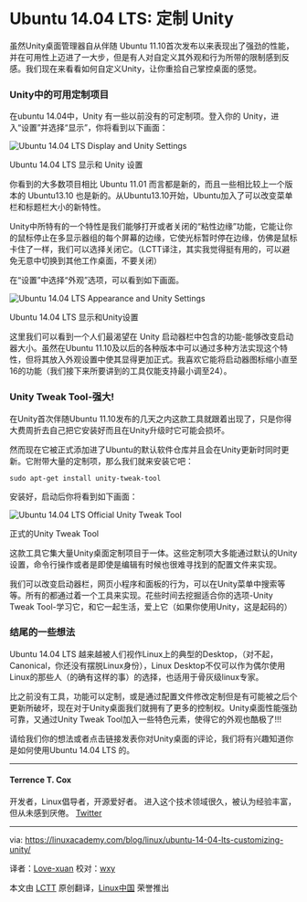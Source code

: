 Ubuntu 14.04 LTS: 定制 Unity
================================================================================
虽然Unity桌面管理器自从伴随 Ubuntu 11.10首次发布以来表现出了强劲的性能，并在可用性上迈进了一大步，但是有人对自定义其外观和行为所带的限制感到反感。我们现在来看看如何自定义Unity，让你重拾自己掌控桌面的感觉。

### Unity中的可用定制项目 ###

在ubuntu 14.04中，Unity 有一些以前没有的可定制项。登入你的 Unity，进入“设置”并选择“显示”，你将看到以下画面：

![Ubuntu 14.04 LTS Display and Unity Settings](https://linuxacademy.com/blog/wp-content/uploads/2014/06/unitysettings.png)

Ubuntu 14.04 LTS 显示和 Unity 设置

你看到的大多数项目相比 Ubuntu 11.01 而言都是新的，而且一些相比较上一个版本的 Ubuntu13.10 也是新的。从Ubuntu13.10开始，Ubuntu加入了可以改变菜单栏和标题栏大小的新特性。

Unity中所特有的一个特性是我们能够打开或者关闭的“粘性边缘”功能，它能让你的鼠标停止在多显示器组的每个屏幕的边缘，它使光标暂时停在边缘，仿佛是鼠标卡住了一样，我们可以选择关闭它。（LCTT译注，其实我觉得挺有用的，可以避免无意中切换到其他工作桌面，不要关闭）

在“设置”中选择“外观”选项，可以看到如下画面。

![Ubuntu 14.04 LTS Appearance and Unity Settings](https://linuxacademy.com/blog/wp-content/uploads/2014/06/unityappearance.png)

Ubuntu 14.04 LTS  显示和Unity设置

这里我们可以看到一个人们最渴望在 Unity 启动器栏中包含的功能-能够改变启动器大小。虽然在Ubuntu 11.10及以后的各种版本中可以通过多种方法实现这个特性，但将其放入外观设置中使其显得更加正式。我喜欢它能将启动器图标缩小直至16的功能（我们接下来所要讲到的工具仅能支持最小调至24）。

### Unity Tweak Tool-强大! ###

在Unity首次伴随Ubuntu 11.10发布的几天之内这款工具就跟着出现了，只是你得大费周折去自己把它安装好而且在Unity升级时它可能会损坏。
  
然而现在它被正式添加进了Ubuntu的默认软件仓库并且会在Unity更新时同时更新。它附带大量的定制项，那么我们就来安装它吧：

    sudo apt-get install unity-tweak-tool

安装好，启动后你将看到如下画面：

![Ubuntu 14.04 LTS Official Unity Tweak Tool](https://linuxacademy.com/blog/wp-content/uploads/2014/06/unitytweaktool.png)

正式的Unity Tweak Tool

这款工具它集大量Unity桌面定制项目于一体。这些定制项大多能通过默认的Unity设置，命令行操作或者是即使是编辑有时候也很难寻找到的配置文件来实现。

我们可以改变启动器栏，网页小程序和面板的行为，可以在Unity菜单中搜索等等。所有的都通过着一个工具来实现。花些时间去挖掘适合你的选项-Unity Tweak Tool-学习它，和它一起生活，爱上它（如果你使用Unity，这是起码的）

### 结尾的一些想法 ###

Ubuntu 14.04 LTS 越来越被人们视作Linux上的典型的Desktop，（对不起，Canonical，你还没有摆脱Linux身份），Linux Desktop不仅可以作为偶尔使用Linux的那些人（的确有这样的事）的选择，也适用于骨灰级linux专家。

比之前没有工具，功能可以定制，或是通过配置文件修改定制但是有可能被之后个更新所破坏，现在对于Unity桌面我们就拥有了更多的控制权。Unity桌面性能强劲可靠，又通过Unity Tweak Tool加入一些特色元素，使得它的外观也酷极了!!!

请给我们你的想法或者点击链接发表你对Unity桌面的评论，我们将有兴趣知道你是如何使用Ubuntu 14.04 LTS 的。


----------

#### Terrence T. Cox ####

开发者，Linux倡导者，开源爱好者。 进入这个技术领域很久，被认为经验丰富，但从未感到厌倦。
[Twitter][1]

--------------------------------------------------------------------------------

via: https://linuxacademy.com/blog/linux/ubuntu-14-04-lts-customizing-unity/

译者：[Love-xuan](https://github.com/Love-xuan) 校对：[wxy](https://github.com/wxy)

本文由 [LCTT](https://github.com/LCTT/TranslateProject) 原创翻译，[Linux中国](http://linux.cn/) 荣誉推出

[1]:https://twitter.com/mourngrymtc/
